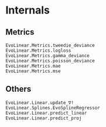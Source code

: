 # Internals

## Metrics

```@docs
EvoLinear.Metrics.tweedie_deviance
EvoLinear.Metrics.logloss
EvoLinear.Metrics.gamma_deviance
EvoLinear.Metrics.poisson_deviance
EvoLinear.Metrics.mae
EvoLinear.Metrics.mse
```

## Others

```@docs
EvoLinear.Linear.update_∇!
EvoLinear.Splines.EvoSplineRegressor
EvoLinear.Linear.predict_linear
EvoLinear.Linear.predict_proj
```
